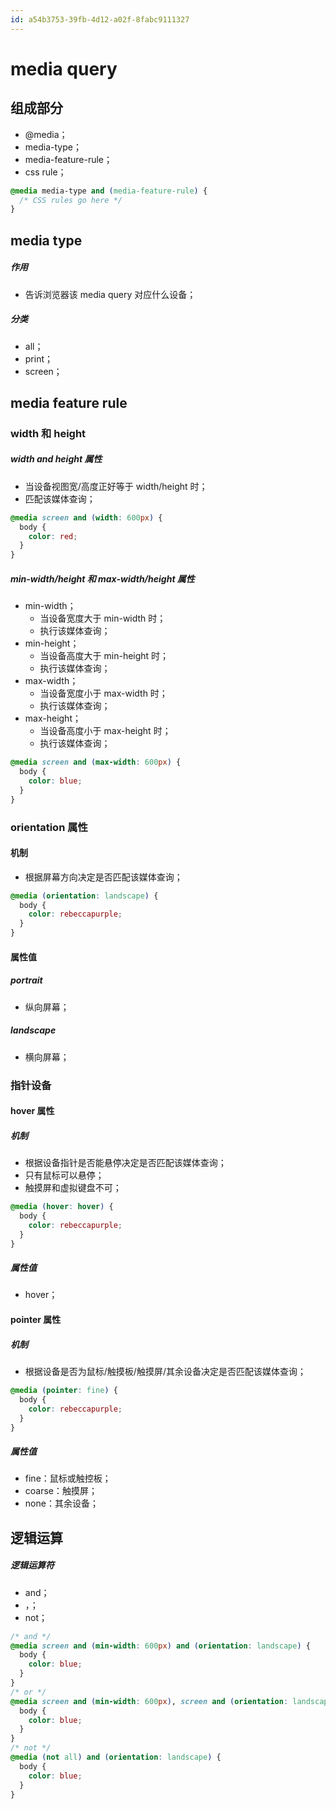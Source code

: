 ```yaml
---
id: a54b3753-39fb-4d12-a02f-8fabc9111327
---
```

# media query

## 组成部分

- @media；
- media-type；
- media-feature-rule；
- css rule；

```css
@media media-type and (media-feature-rule) {
  /* CSS rules go here */
}
```

## media type

##### 作用

- 告诉浏览器该 media query 对应什么设备；

##### 分类

- all；
- print；
- screen；

## media feature rule

### width 和 height

##### width and height 属性

- 当设备视图宽/高度正好等于 width/height 时；
- 匹配该媒体查询；

```css
@media screen and (width: 600px) {
  body {
    color: red;
  }
}
```

##### min-width/height 和 max-width/height 属性

- min-width；
  - 当设备宽度大于 min-width 时；
  - 执行该媒体查询；
- min-height；
  - 当设备高度大于 min-height 时；
  - 执行该媒体查询；
- max-width；
  - 当设备宽度小于 max-width 时；
  - 执行该媒体查询；
- max-height；
  - 当设备高度小于 max-height 时；
  - 执行该媒体查询；

```css
@media screen and (max-width: 600px) {
  body {
    color: blue;
  }
}
```

### orientation 属性

#### 机制

- 根据屏幕方向决定是否匹配该媒体查询；

```css
@media (orientation: landscape) {
  body {
    color: rebeccapurple;
  }
}
```

#### 属性值

##### portrait

- 纵向屏幕；

##### landscape

- 横向屏幕；

### 指针设备

#### hover 属性

##### 机制

- 根据设备指针是否能悬停决定是否匹配该媒体查询；
- 只有鼠标可以悬停；
- 触摸屏和虚拟键盘不可；

```css
@media (hover: hover) {
  body {
    color: rebeccapurple;
  }
}
```

##### 属性值

- hover；

#### pointer 属性

##### 机制

- 根据设备是否为鼠标/触摸板/触摸屏/其余设备决定是否匹配该媒体查询；

```css
@media (pointer: fine) {
  body {
    color: rebeccapurple;
  }
}
```

##### 属性值

- fine：鼠标或触控板；
- coarse：触摸屏；
- none：其余设备；

## 逻辑运算

##### 逻辑运算符

- and；
- ，；
- not；

```css
/* and */
@media screen and (min-width: 600px) and (orientation: landscape) {
  body {
    color: blue;
  }
}
/* or */
@media screen and (min-width: 600px), screen and (orientation: landscape) {
  body {
    color: blue;
  }
}
/* not */
@media (not all) and (orientation: landscape) {
  body {
    color: blue;
  }
}
```
